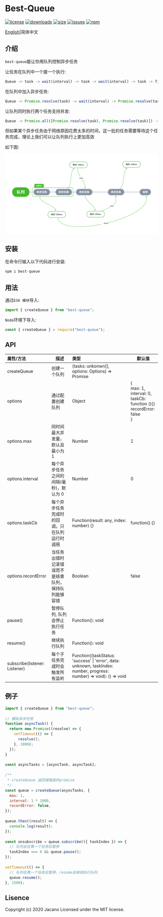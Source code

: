 # **Best-Queue**
[![license](https://img.shields.io/badge/license-MIT-green.svg)](https://www.npmjs.org/package/best-queue)
[![downloads](https://img.shields.io/npm/dt/best-queue)](https://www.npmjs.org/package/best-queue)
[![size](https://img.shields.io/bundlephobia/min/best-queue/3.0.0)](https://www.npmjs.org/package/best-queue)
[![issues](https://img.shields.io/github/issues-closed/Jcanno/best-queue)](https://www.npmjs.org/package/best-queue)
[![npm](https://img.shields.io/npm/v/best-queue)](https://www.npmjs.org/package/best-queue)

[English](https://github.com/Jcanno/best-queue)|简体中文

## 介绍

`best-queue`能让你用队列控制异步任务

让任务在队列中一个接一个执行:

```js
Queue -> task -> wait(interval) -> task -> wait(interval) -> task -> finish
```

在队列中加入异步任务:

```js
Queue -> Promise.resolve(task) -> wait(interval) -> Promise.resolve(task) -> wait(interval) -> Promise.resolve(task) -> finish
```

让队列同时执行两个任务支持并发:

```js
Queue -> Promise.all([Promise.resolve(task), Promise.resolve(task)]) -> wait(interval) -> Promise.all([Promise.resolve(task), Promise.resolve(task)]) -> wait(interval) -> Promise.all([Promise.resolve(task), Promise.resolve(task)]) -> finish
```

但如果某个异步任务由于网络原因花费太多的时间，这一批的任务需要等待这个任务完成，理论上我们可以让队列执行上更加高效

如下图:

![](https://raw.githubusercontent.com/Jcanno/images/master/best-queue/queue-cn.png)

## 安装

在命令行输入以下代码进行安装:

```js
npm i best-queue
```

## 用法

通过`ES6 模块`导入:

```js
import { createQueue } from "best-queue";
```

`Node`环境下导入:

```js
const { createQueue } = require("best-queue");
```

## **API**

| 属性/方法                     | 描述                                                 | 类型                                                 | 默认值                                                                            |
| :---------------------------- | ---------------------------------------------------- | :--------------------------------------------------- | --------------------------------------------------------------------------------- |
| createQueue                   | 创建一个队列                                         | (tasks: unkonwn[], options: Options) => Promise<any> |                                                                                   |
| options                       | 通过配置创建队列                                     | Object                                               | {<br>max: 1, <br>interval: 0,<br>taskCb: function (){}<br>recordError: false<br>} |
| options.max                   | 同时间最大并发量，默认且最小为 1                     | Number                                               | 1                                                                                 |
| options.interval              | 每个异步任务之间的间隔(毫秒)，默认为 0               | Number                                               | 0                                                                                 |
| options.taskCb                | 每个异步任务完成时的回调，只在队列运行时调用         | Function(result: any, index: number) {}              | function() {}                                                                     |
| options.recordError           | 当任务出错时记录错误而不是结束队列，保持队列能够容错 | Boolean                                              | false                                                                             |
| pause()                       | 暂停队列, 队列会停止执行任务                         | Function(): void                                     |
| resume()                      | 继续执行队列                                         | Function(): void                                     |
| subscribe(listener: Listener) | 每个子任务完成时会触发所有监听                       | Function((taskStatus: 'success' \| 'error', data: unknown, taskIndex: number, progress: number) => void): () => void               |

## 例子

```js
import { createQueue } from "best-queue";

// 模拟异步任务
function asyncTask() {
  return new Promise((resolve) => {
    setTimeout(() => {
      resolve();
    }, 1000);
  });
}

const asyncTasks = [asyncTask, asyncTask];

/**
 * createQueue 返回增强版的promise
 */
const queue = createQueue(asyncTasks, {
  max: 1,
  interval: 1 * 1000,
  recordError: false,
});

queue.then((result) => {
  console.log(result);
});

const unsubscribe = queue.subscribe(({ taskIndex }) => {
  // 队列会在第一个任务后暂停
  taskIndex === 0 && queue.pause();
});

setTimeout(() => {
  // 队列在第一个任务后暂停，resume会继续执行队列
  queue.resume();
}, 1500);
```

## Lisence

Copyright (c) 2020 Jacano Licensed under the MIT license.
